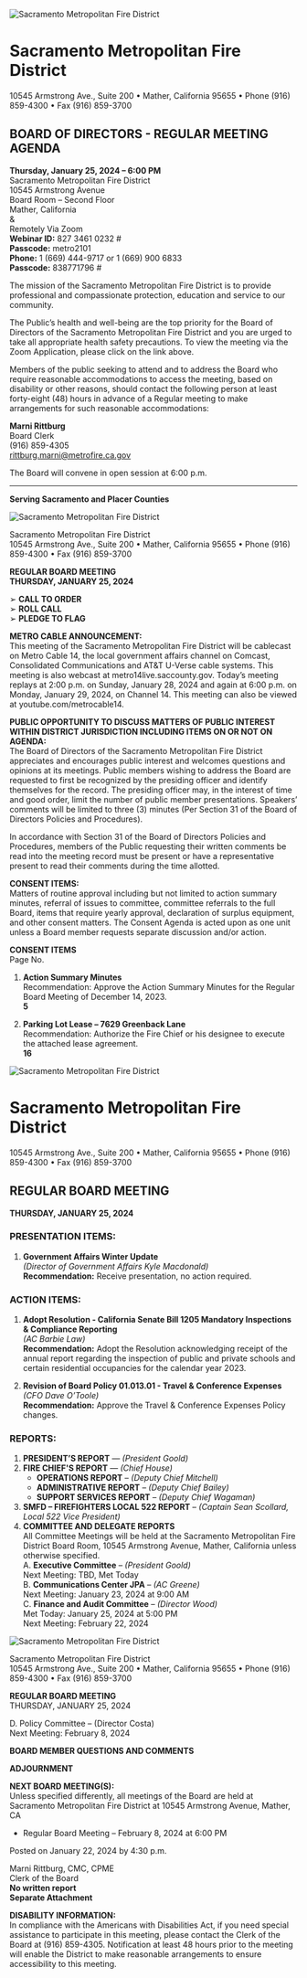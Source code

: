 <!-- Page 1 -->
![Sacramento Metropolitan Fire District](https://us06web.zoom.us/w/82734610232?pwd=SFILQ1Znd2RSmhdXZVQVh4d1VWz09)

# Sacramento Metropolitan Fire District
10545 Armstrong Ave., Suite 200 • Mather, California 95655 • Phone (916) 859-4300 • Fax (916) 859-3700

## BOARD OF DIRECTORS - REGULAR MEETING AGENDA

**Thursday, January 25, 2024 – 6:00 PM**  
Sacramento Metropolitan Fire District  
10545 Armstrong Avenue  
Board Room – Second Floor  
Mather, California  
&  
Remotely Via Zoom  
**Webinar ID:** 827 3461 0232 #  
**Passcode:** metro2101  
**Phone:** 1 (669) 444-9717 or 1 (669) 900 6833  
**Passcode:** 838771796 #

The mission of the Sacramento Metropolitan Fire District is to provide professional and compassionate protection, education and service to our community.

The Public’s health and well-being are the top priority for the Board of Directors of the Sacramento Metropolitan Fire District and you are urged to take all appropriate health safety precautions. To view the meeting via the Zoom Application, please click on the link above.

Members of the public seeking to attend and to address the Board who require reasonable accommodations to access the meeting, based on disability or other reasons, should contact the following person at least forty-eight (48) hours in advance of a Regular meeting to make arrangements for such reasonable accommodations:

**Marni Rittburg**  
Board Clerk  
(916) 859-4305  
rittburg.marni@metrofire.ca.gov

The Board will convene in open session at 6:00 p.m.

---

**Serving Sacramento and Placer Counties**
<!-- Page 2 -->
![Sacramento Metropolitan Fire District](https://www.sacmetrofiredistrict.org)

Sacramento Metropolitan Fire District  
10545 Armstrong Ave., Suite 200 • Mather, California 95655 • Phone (916) 859-4300 • Fax (916) 859-3700  

**REGULAR BOARD MEETING**  
**THURSDAY, JANUARY 25, 2024**  

➢ **CALL TO ORDER**  
➢ **ROLL CALL**  
➢ **PLEDGE TO FLAG**  

**METRO CABLE ANNOUNCEMENT:**  
This meeting of the Sacramento Metropolitan Fire District will be cablecast on Metro Cable 14, the local government affairs channel on Comcast, Consolidated Communications and AT&T U-Verse cable systems. This meeting is also webcast at metro14live.saccounty.gov. Today’s meeting replays at 2:00 p.m. on Sunday, January 28, 2024 and again at 6:00 p.m. on Monday, January 29, 2024, on Channel 14. This meeting can also be viewed at youtube.com/metrocable14.  

**PUBLIC OPPORTUNITY TO DISCUSS MATTERS OF PUBLIC INTEREST WITHIN DISTRICT JURISDICTION INCLUDING ITEMS ON OR NOT ON AGENDA:**  
The Board of Directors of the Sacramento Metropolitan Fire District appreciates and encourages public interest and welcomes questions and opinions at its meetings. Public members wishing to address the Board are requested to first be recognized by the presiding officer and identify themselves for the record. The presiding officer may, in the interest of time and good order, limit the number of public member presentations. Speakers’ comments will be limited to three (3) minutes (Per Section 31 of the Board of Directors Policies and Procedures).  

In accordance with Section 31 of the Board of Directors Policies and Procedures, members of the Public requesting their written comments be read into the meeting record must be present or have a representative present to read their comments during the time allotted.  

**CONSENT ITEMS:**  
Matters of routine approval including but not limited to action summary minutes, referral of issues to committee, committee referrals to the full Board, items that require yearly approval, declaration of surplus equipment, and other consent matters. The Consent Agenda is acted upon as one unit unless a Board member requests separate discussion and/or action.  

**CONSENT ITEMS**  
Page No.  

1. **Action Summary Minutes**  
   Recommendation: Approve the Action Summary Minutes for the Regular Board Meeting of December 14, 2023.  
   **5**  

2. **Parking Lot Lease – 7629 Greenback Lane**  
   Recommendation: Authorize the Fire Chief or his designee to execute the attached lease agreement.  
   **16**  
<!-- Page 3 -->
![Sacramento Metropolitan Fire District](https://www.sacmetrofiredistrict.org)

# Sacramento Metropolitan Fire District
10545 Armstrong Ave., Suite 200 • Mather, California 95655 • Phone (916) 859-4300 • Fax (916) 859-3700

## REGULAR BOARD MEETING
**THURSDAY, JANUARY 25, 2024**

### PRESENTATION ITEMS:
1. **Government Affairs Winter Update**  
   *(Director of Government Affairs Kyle Macdonald)*  
   **Recommendation:** Receive presentation, no action required.  

### ACTION ITEMS:
1. **Adopt Resolution - California Senate Bill 1205 Mandatory Inspections & Compliance Reporting**  
   *(AC Barbie Law)*  
   **Recommendation:** Adopt the Resolution acknowledging receipt of the annual report regarding the inspection of public and private schools and certain residential occupancies for the calendar year 2023.  

2. **Revision of Board Policy 01.013.01 - Travel & Conference Expenses**  
   *(CFO Dave O’Toole)*  
   **Recommendation:** Approve the Travel & Conference Expenses Policy changes.  

### REPORTS:
1. **PRESIDENT’S REPORT** — *(President Goold)*  
2. **FIRE CHIEF'S REPORT** — *(Chief House)*  
   - **OPERATIONS REPORT** – *(Deputy Chief Mitchell)*  
   - **ADMINISTRATIVE REPORT** – *(Deputy Chief Bailey)*  
   - **SUPPORT SERVICES REPORT** – *(Deputy Chief Wagaman)*  
3. **SMFD – FIREFIGHTERS LOCAL 522 REPORT** – *(Captain Sean Scollard, Local 522 Vice President)*  
4. **COMMITTEE AND DELEGATE REPORTS**  
   All Committee Meetings will be held at the Sacramento Metropolitan Fire District Board Room, 10545 Armstrong Avenue, Mather, California unless otherwise specified.  
   A. **Executive Committee** – *(President Goold)*  
      Next Meeting: TBD, Met Today  
   B. **Communications Center JPA** – *(AC Greene)*  
      Next Meeting: January 23, 2024 at 9:00 AM  
   C. **Finance and Audit Committee** – *(Director Wood)*  
      Met Today: January 25, 2024 at 5:00 PM  
      Next Meeting: February 22, 2024  
<!-- Page 4 -->
![Sacramento Metropolitan Fire District](https://www.sacmetrofiredistrict.org)

Sacramento Metropolitan Fire District  
10545 Armstrong Ave., Suite 200 • Mather, California 95655 • Phone (916) 859-4300 • Fax (916) 859-3700  

**REGULAR BOARD MEETING**  
THURSDAY, JANUARY 25, 2024  

D. Policy Committee – (Director Costa)  
Next Meeting: February 8, 2024  

**BOARD MEMBER QUESTIONS AND COMMENTS**  

**ADJOURNMENT**  

**NEXT BOARD MEETING(S):**  
Unless specified differently, all meetings of the Board are held at Sacramento Metropolitan Fire District at 10545 Armstrong Avenue, Mather, CA  
- Regular Board Meeting – February 8, 2024 at 6:00 PM  

Posted on January 22, 2024 by 4:30 p.m.  

Marni Rittburg, CMC, CPME  
Clerk of the Board  
**No written report**  
**Separate Attachment**  

**DISABILITY INFORMATION:**  
In compliance with the Americans with Disabilities Act, if you need special assistance to participate in this meeting, please contact the Clerk of the Board at (916) 859-4305. Notification at least 48 hours prior to the meeting will enable the District to make reasonable arrangements to ensure accessibility to this meeting.
